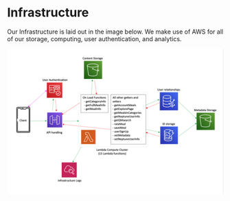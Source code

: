 # Infrastructure

Our Infrastructure is laid out in the image below.
We make use of AWS for all of our storage, computing, user authentication, and analytics.


![Infrastructure Diagram](Infrastructure-Diagram.png)
